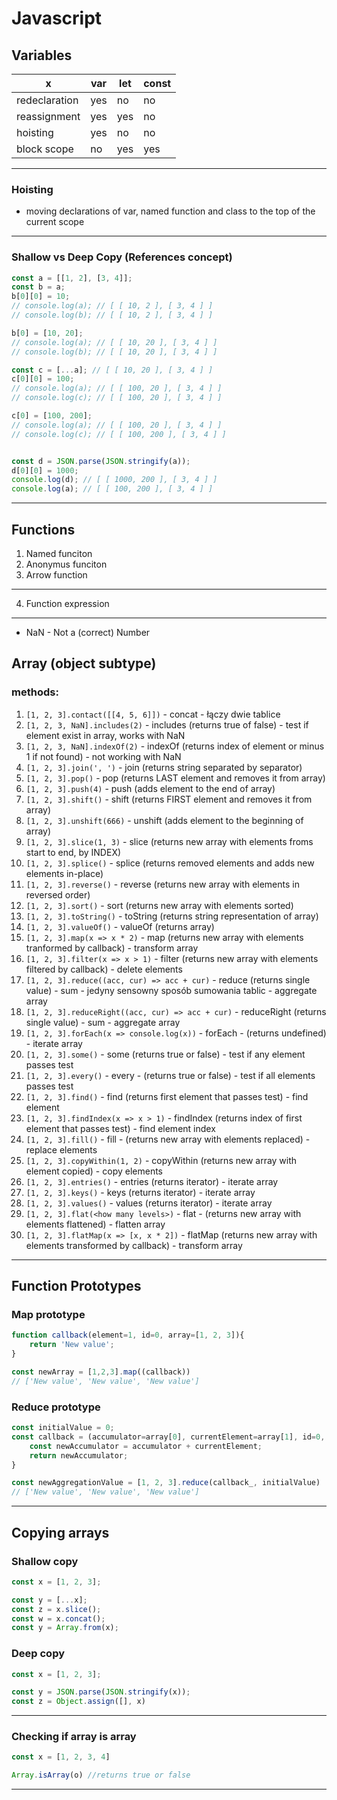 # Javascript

## Variables

| x | var | let | const |
| --- | --- | --- | --- |
| redeclaration | yes | no | no |
| reassignment | yes | yes | no |
| hoisting | yes | no | no |
| block scope | no | yes | yes |
---
### Hoisting
- moving declarations of var, named function and class to the top of the current scope
---
### Shallow vs Deep Copy (References concept)

```js
const a = [[1, 2], [3, 4]];
const b = a;
b[0][0] = 10;
// console.log(a); // [ [ 10, 2 ], [ 3, 4 ] ]
// console.log(b); // [ [ 10, 2 ], [ 3, 4 ] ]

b[0] = [10, 20];
// console.log(a); // [ [ 10, 20 ], [ 3, 4 ] ]
// console.log(b); // [ [ 10, 20 ], [ 3, 4 ] ]

const c = [...a]; // [ [ 10, 20 ], [ 3, 4 ] ]
c[0][0] = 100;
// console.log(a); // [ [ 100, 20 ], [ 3, 4 ] ]
// console.log(c); // [ [ 100, 20 ], [ 3, 4 ] ]

c[0] = [100, 200];
// console.log(a); // [ [ 100, 20 ], [ 3, 4 ] ]
// console.log(c); // [ [ 100, 200 ], [ 3, 4 ] ]


const d = JSON.parse(JSON.stringify(a));
d[0][0] = 1000;
console.log(d); // [ [ 1000, 200 ], [ 3, 4 ] ]
console.log(a); // [ [ 100, 200 ], [ 3, 4 ] ]
```
---
## Functions
1. Named funciton
2. Anonymus funciton
3. Arrow function
---
4. Function expression

---
- NaN - Not a (correct) Number

## Array (object subtype)
### methods:
1. `[1, 2, 3].contact([[4, 5, 6]])` - concat - łączy dwie tablice
2. `[1, 2, 3, NaN].includes(2)` - includes (returns true of false) - test if element exist in array, works with NaN
3.  `[1, 2, 3, NaN].indexOf(2)` - indexOf (returns index of element or minus 1 if not found) - not working with NaN
4. `[1, 2, 3].join(', ')` - join (returns string separated by separator)
5. `[1, 2, 3].pop()` - pop (returns LAST element and removes it from array)
6. `[1, 2, 3].push(4)` - push (adds element to the end of array)
7. `[1, 2, 3].shift()` - shift (returns FIRST element and removes it from array)
8. `[1, 2, 3].unshift(666)` - unshift (adds element to the beginning of array)
9. `[1, 2, 3].slice(1, 3)` - slice (returns new array with elements froms start to end, by INDEX)
10. `[1, 2, 3].splice()` - splice (returns removed elements and adds new elements in-place)
11. `[1, 2, 3].reverse()` - reverse (returns new array with elements in reversed order)
12. `[1, 2, 3].sort()` - sort (returns new array with elements sorted)
13. `[1, 2, 3].toString()` - toString (returns string representation of array)
14. `[1, 2, 3].valueOf()` - valueOf (returns array)
15. `[1, 2, 3].map(x => x * 2)` - map (returns new array with elements tranformed by callback) - transform array
16. `[1, 2, 3].filter(x => x > 1)` - filter (returns new array with elements filtered by callback) - delete elements
17. `[1, 2, 3].reduce((acc, cur) => acc + cur)` - reduce  (returns single value) - sum - jedyny sensowny sposób sumowania tablic - aggregate array
18. `[1, 2, 3].reduceRight((acc, cur) => acc + cur)` - reduceRight (returns single value) - sum - aggregate array
19. `[1, 2, 3].forEach(x => console.log(x))` - forEach - (returns undefined) - iterate array
20. `[1, 2, 3].some()` - some (returns true or false) - test if any element passes test
21. `[1, 2, 3].every()` - every - (returns true or false) - test if all elements passes test
22. `[1, 2, 3].find()` - find (returns first element that passes test) - find element
23. `[1, 2, 3].findIndex(x => x > 1)` - findIndex (returns index of first element that passes test) - find element index
24. `[1, 2, 3].fill()` - fill - (returns new array with elements replaced) - replace elements
25. `[1, 2, 3].copyWithin(1, 2)` - copyWithin (returns new array with element copied) - copy elements
26. `[1, 2, 3].entries()` - entries (returns iterator) - iterate array
27. `[1, 2, 3].keys()` - keys (returns iterator) - iterate array
28. `[1, 2, 3].values()` - values (returns iterator) - iterate array
29. `[1, 2, 3].flat(<how many levels>)` - flat - (returns new array with elements flattened) - flatten array
30. `[1, 2, 3].flatMap(x => [x, x * 2])` - flatMap (returns new array with elements transformed by callback) - transform array

---
## Function Prototypes
### Map prototype
```javascript
function callback(element=1, id=0, array=[1, 2, 3]){
    return 'New value';
}

const newArray = [1,2,3].map((callback))
// ['New value', 'New value', 'New value']
```

### Reduce prototype
```javascript
const initialValue = 0;
const callback = (accumulator=array[0], currentElement=array[1], id=0, array=[1, 2, 3]) => {
    const newAccumulator = accumulator + currentElement;
    return newAccumulator;
}

const newAggregationValue = [1, 2, 3].reduce(callback_, initialValue)
// ['New value', 'New value', 'New value']
```
---
## Copying arrays

### Shallow copy
```js
const x = [1, 2, 3];

const y = [...x];
const z = x.slice();
const w = x.concat();
const y = Array.from(x);
```

### Deep copy
```js
const x = [1, 2, 3];

const y = JSON.parse(JSON.stringify(x));
const z = Object.assign([], x)
```
---
### Checking if array is array
```js
const x = [1, 2, 3, 4]

Array.isArray(o) //returns true or false
```
---